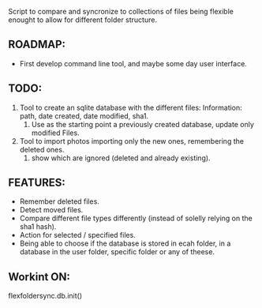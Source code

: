 Script to compare and syncronize to collections of files being flexible enought to allow for different folder structure.

## ROADMAP:

* First develop command line tool, and maybe some day user interface.

## TODO:

1. Tool to create an sqlite database with the different files:
  Information: path, date created, date modified, sha1.
    1. Use as the starting point a previously created database, update only modified Files.
1. Tool to import photos importing only the new ones, remembering the deleted ones.
    1. show which are ignored (deleted and already existing).

## FEATURES:

- Remember deleted files.
- Detect moved files.
- Compare different file types differently (instead of solelly relying on the sha1 hash).
- Action for selected / specified files.
- Being able to choose if the database is stored in ecah folder, in a database in the user folder, specific folder or
any of theese.

## Workint ON:
flexfoldersync.db.init()
